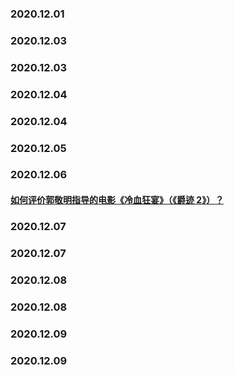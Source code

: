 
### 2020.12.01
### 2020.12.03
### 2020.12.03
### 2020.12.04
### 2020.12.04
### 2020.12.05
### 2020.12.06
#### [如何评价郭敬明指导的电影《冷血狂宴》（《爵迹 2》）？](https://www.zhihu.com/question/433308179)

### 2020.12.07
### 2020.12.07
### 2020.12.08
### 2020.12.08
### 2020.12.09
### 2020.12.09
